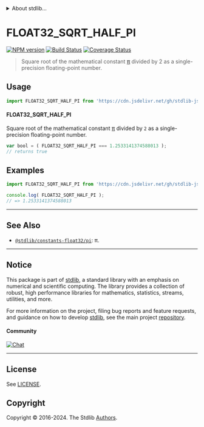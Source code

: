 <!--

@license Apache-2.0

Copyright (c) 2024 The Stdlib Authors.

Licensed under the Apache License, Version 2.0 (the "License");
you may not use this file except in compliance with the License.
You may obtain a copy of the License at

   http://www.apache.org/licenses/LICENSE-2.0

Unless required by applicable law or agreed to in writing, software
distributed under the License is distributed on an "AS IS" BASIS,
WITHOUT WARRANTIES OR CONDITIONS OF ANY KIND, either express or implied.
See the License for the specific language governing permissions and
limitations under the License.

-->


<details>
  <summary>
    About stdlib...
  </summary>
  <p>We believe in a future in which the web is a preferred environment for numerical computation. To help realize this future, we've built stdlib. stdlib is a standard library, with an emphasis on numerical and scientific computation, written in JavaScript (and C) for execution in browsers and in Node.js.</p>
  <p>The library is fully decomposable, being architected in such a way that you can swap out and mix and match APIs and functionality to cater to your exact preferences and use cases.</p>
  <p>When you use stdlib, you can be absolutely certain that you are using the most thorough, rigorous, well-written, studied, documented, tested, measured, and high-quality code out there.</p>
  <p>To join us in bringing numerical computing to the web, get started by checking us out on <a href="https://github.com/stdlib-js/stdlib">GitHub</a>, and please consider <a href="https://opencollective.com/stdlib">financially supporting stdlib</a>. We greatly appreciate your continued support!</p>
</details>

# FLOAT32_SQRT_HALF_PI

[![NPM version][npm-image]][npm-url] [![Build Status][test-image]][test-url] [![Coverage Status][coverage-image]][coverage-url] <!-- [![dependencies][dependencies-image]][dependencies-url] -->

> Square root of the mathematical constant [π][@stdlib/constants/float32/pi] divided by 2 as a single-precision floating-point number.



<section class="usage">

## Usage

```javascript
import FLOAT32_SQRT_HALF_PI from 'https://cdn.jsdelivr.net/gh/stdlib-js/constants-float32-sqrt-half-pi@deno/mod.js';
```

#### FLOAT32_SQRT_HALF_PI

Square root of the mathematical constant [π][@stdlib/constants/float32/pi] divided by `2` as a single-precision floating-point number.

```javascript
var bool = ( FLOAT32_SQRT_HALF_PI === 1.2533141374588013 );
// returns true
```

</section>

<!-- /.usage -->

<section class="examples">

## Examples

<!-- TODO: better example -->

<!-- eslint no-undef: "error" -->

```javascript
import FLOAT32_SQRT_HALF_PI from 'https://cdn.jsdelivr.net/gh/stdlib-js/constants-float32-sqrt-half-pi@deno/mod.js';

console.log( FLOAT32_SQRT_HALF_PI );
// => 1.2533141374588013
```

</section>

<!-- /.examples -->

<!-- C interface documentation. -->



<!-- Section for related `stdlib` packages. Do not manually edit this section, as it is automatically populated. -->

<section class="related">

* * *

## See Also

-   <span class="package-name">[`@stdlib/constants-float32/pi`][@stdlib/constants/float32/pi]</span><span class="delimiter">: </span><span class="description">π.</span>

</section>

<!-- /.related -->

<!-- Section for all links. Make sure to keep an empty line after the `section` element and another before the `/section` close. -->


<section class="main-repo" >

* * *

## Notice

This package is part of [stdlib][stdlib], a standard library with an emphasis on numerical and scientific computing. The library provides a collection of robust, high performance libraries for mathematics, statistics, streams, utilities, and more.

For more information on the project, filing bug reports and feature requests, and guidance on how to develop [stdlib][stdlib], see the main project [repository][stdlib].

#### Community

[![Chat][chat-image]][chat-url]

---

## License

See [LICENSE][stdlib-license].


## Copyright

Copyright &copy; 2016-2024. The Stdlib [Authors][stdlib-authors].

</section>

<!-- /.stdlib -->

<!-- Section for all links. Make sure to keep an empty line after the `section` element and another before the `/section` close. -->

<section class="links">

[npm-image]: http://img.shields.io/npm/v/@stdlib/constants-float32-sqrt-half-pi.svg
[npm-url]: https://npmjs.org/package/@stdlib/constants-float32-sqrt-half-pi

[test-image]: https://github.com/stdlib-js/constants-float32-sqrt-half-pi/actions/workflows/test.yml/badge.svg?branch=main
[test-url]: https://github.com/stdlib-js/constants-float32-sqrt-half-pi/actions/workflows/test.yml?query=branch:main

[coverage-image]: https://img.shields.io/codecov/c/github/stdlib-js/constants-float32-sqrt-half-pi/main.svg
[coverage-url]: https://codecov.io/github/stdlib-js/constants-float32-sqrt-half-pi?branch=main

<!--

[dependencies-image]: https://img.shields.io/david/stdlib-js/constants-float32-sqrt-half-pi.svg
[dependencies-url]: https://david-dm.org/stdlib-js/constants-float32-sqrt-half-pi/main

-->

[chat-image]: https://img.shields.io/gitter/room/stdlib-js/stdlib.svg
[chat-url]: https://app.gitter.im/#/room/#stdlib-js_stdlib:gitter.im

[stdlib]: https://github.com/stdlib-js/stdlib

[stdlib-authors]: https://github.com/stdlib-js/stdlib/graphs/contributors

[umd]: https://github.com/umdjs/umd
[es-module]: https://developer.mozilla.org/en-US/docs/Web/JavaScript/Guide/Modules

[deno-url]: https://github.com/stdlib-js/constants-float32-sqrt-half-pi/tree/deno
[deno-readme]: https://github.com/stdlib-js/constants-float32-sqrt-half-pi/blob/deno/README.md
[umd-url]: https://github.com/stdlib-js/constants-float32-sqrt-half-pi/tree/umd
[umd-readme]: https://github.com/stdlib-js/constants-float32-sqrt-half-pi/blob/umd/README.md
[esm-url]: https://github.com/stdlib-js/constants-float32-sqrt-half-pi/tree/esm
[esm-readme]: https://github.com/stdlib-js/constants-float32-sqrt-half-pi/blob/esm/README.md
[branches-url]: https://github.com/stdlib-js/constants-float32-sqrt-half-pi/blob/main/branches.md

[stdlib-license]: https://raw.githubusercontent.com/stdlib-js/constants-float32-sqrt-half-pi/main/LICENSE

<!-- <related-links> -->

[@stdlib/constants/float32/pi]: https://github.com/stdlib-js/constants-float32-pi/tree/deno

<!-- </related-links> -->

</section>

<!-- /.links -->
